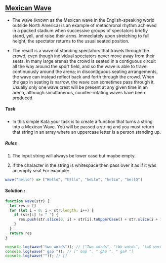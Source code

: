 ## [Mexican Wave](https://www.codewars.com/kata/58f5c63f1e26ecda7e000029)

- The wave (known as the Mexican wave in the English-speaking world outside North America) is an example of metachronal rhythm achieved in a packed stadium when successive groups of spectators briefly stand, yell, and raise their arms. Immediately upon stretching to full height, the spectator returns to the usual seated position.

- The result is a wave of standing spectators that travels through the crowd, even though individual spectators never move away from their seats. In many large arenas the crowd is seated in a contiguous circuit all the way around the sport field, and so the wave is able to travel continuously around the arena; in discontiguous seating arrangements, the wave can instead reflect back and forth through the crowd. When the gap in seating is narrow, the wave can sometimes pass through it. Usually only one wave crest will be present at any given time in an arena, although simultaneous, counter-rotating waves have been produced.

##### Task

- In this simple Kata your task is to create a function that turns a string into a Mexican Wave. You will be passed a string and you must return that string in an array where an uppercase letter is a person standing up.

##### Rules

1.  The input string will always be lower case but maybe empty.

2.  If the character in the string is whitespace then pass over it as if it was an empty seat
    For example:

```js
wave("hello") => ["Hello", "hEllo", "heLlo", "helLo", "hellO"]
```

#### Solution :

```js
function wave(str) {
  let res = []
  for (let i = 0; i < str.length; i++) {
    if (str[i] != " ") {
      res.push(str.slice(0, i) + str[i].toUpperCase() + str.slice(i + 1));
    } 
  }
  return res
}

console.log(wave("two words")); // ["Two words", "tWo words", "twO words", "two Words", "two wOrds", "two woRds", "two worDs", "two wordS"]
console.log(wave(" gap ")); // [" Gap ", " gAp ", " gaP "]
console.log(wave("")); // []
```
